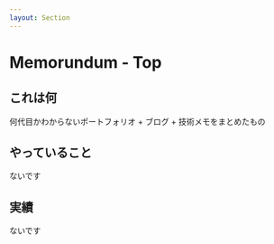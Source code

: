 ```yaml
---
layout: Section
---
```


# Memorundum - Top

<About />

## これは何
何代目かわからないポートフォリオ + ブログ + 技術メモをまとめたもの

## やっていること
ないです

## 実績
ないです